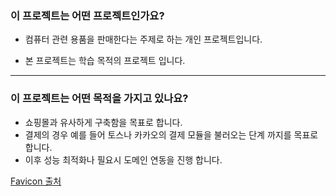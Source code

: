 ### 이 프로젝트는 어떤 프로젝트인가요?

- 컴퓨터 관련 용품을 판매한다는 주제로 하는 개인 프로젝트입니다.

- 본 프로젝트는 학습 목적의 프로젝트 입니다.

---

### 이 프로젝트는 어떤 목적을 가지고 있나요?

- 쇼핑몰과 유사하게 구축함을 목표로 합니다.
- 결제의 경우 예를 들어 토스나 카카오의 결제 모듈을 불러오는 단계 까지를 목표로 합니다.
- 이후 성능 최적화나 필요시 도메인 연동을 진행 합니다.

[Favicon 출처](https://www.flaticon.com/kr/free-icon-font/shop_3916677?related_id=3916677)
